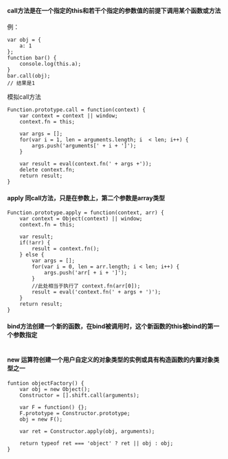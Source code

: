 #### call方法是在一个指定的this和若干个指定的参数值的前提下调用某个函数或方法
例：
```
var obj = {
    a: 1
};
function bar() {
    console.log(this.a);
}
bar.call(obj);
// 结果是1
```
模拟call方法
```
Function.prototype.call = function(context) {
    var context = context || window;
    context.fn = this;
    
    var args = [];
    for(var i = 1, len = arguments.length; i  < len; i++) {
        args.push('arguments[' + i + ']');
    }
    
    var result = eval(context.fn(' + args +'));
    delete context.fn;
    return result;
}
```
#### apply 同call方法，只是在参数上，第二个参数是array类型
```
Function.prototype.apply = function(context, arr) {
    var context = Object(context) || window;
    context.fn = this;
    
    var result;
    if(!arr) {
        result = context.fn();
    } else {
        var args = []; 
        for(var i = 0, len = arr.length; i < len; i++) {
            args.push('arr[ + i + ']');
        }
        //此处相当于执行了 context.fn(arr[0]);
        result = eval('context.fn(' + args + ')');
    }
    return result;
}
```

#### bind方法创建一个新的函数，在bind被调用时，这个新函数的this被bind的第一个参数指定

```

```
#### new 运算符创建一个用户自定义的对象类型的实例或具有构造函数的内置对象类型之一
```
funtion objectFactory() {
    var obj = new Object();
    Constructor = [].shift.call(arguments);
    
    var F = function() {};
    F.prototype = Constructor.prototype;
    obj = new F();
    
    var ret = Constructor.apply(obj, arguments);
    
    return typeof ret === 'object' ? ret || obj : obj;
}
```